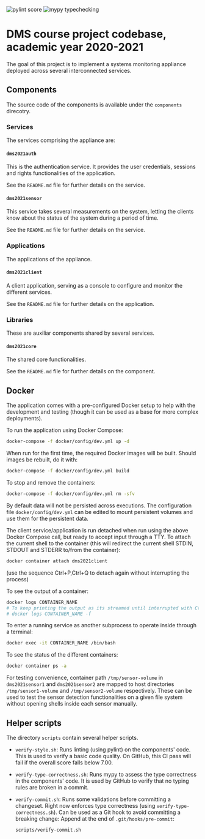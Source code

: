 ![pylint score](https://github.com/rogama25/practica-dms-2020-2021/workflows/pylint%20score/badge.svg)
![mypy typechecking](https://github.com/rogama25/practica-dms-2020-2021/workflows/mypy%20typechecking/badge.svg)

# DMS course project codebase, academic year 2020-2021

The goal of this project is to implement a systems monitoring appliance deployed across several interconnected services.

## Components

The source code of the components is available under the `components` direcotry.

### Services

The services comprising the appliance are:

#### `dms2021auth`

This is the authentication service. It provides the user credentials, sessions and rights functionalities of the application.

See the `README.md` file for further details on the service.

#### `dms2021sensor`

This service takes several measurements on the system, letting the clients know about the status of the system during a period of time.

See the `README.md` file for further details on the service.

### Applications

The applications of the appliance.

#### `dms2021client`

A client application, serving as a console to configure and monitor the different services.

See the `README.md` file for further details on the application.

### Libraries

These are auxiliar components shared by several services.

#### `dms2021core`

The shared core functionalities.

See the `README.md` file for further details on the component.

## Docker

The application comes with a pre-configured Docker setup to help with the development and testing (though it can be used as a base for more complex deployments).

To run the application using Docker Compose:

```bash
docker-compose -f docker/config/dev.yml up -d
```

When run for the first time, the required Docker images will be built. Should images be rebuilt, do it with:

```bash
docker-compose -f docker/config/dev.yml build
```

To stop and remove the containers:

```bash
docker-compose -f docker/config/dev.yml rm -sfv
```

By default data will not be persisted across executions. The configuration file `docker/config/dev.yml` can be edited to mount persistent volumes and use them for the persistent data.

The client service/application is run detached when run using the above Docker Compose call, but ready to accept input through a TTY. To attach the current shell to the container (this will redirect the current shell STDIN, STDOUT and STDERR to/from the container):

```bash
docker container attach dms2021client
```

(use the sequence Ctrl+P,Ctrl+Q to detach again without interrupting the process)

To see the output of a container:

```bash
docker logs CONTAINER_NAME
# To keep printing the output as its streamed until interrupted with Ctrl+C:
# docker logs CONTAINER_NAME -f
```

To enter a running service as another subprocess to operate inside through a terminal:

```bash
docker exec -it CONTAINER_NAME /bin/bash
```

To see the status of the different containers:

```bash
docker container ps -a
```

For testing convenience, container path `/tmp/sensor-volume` in `dms2021sensor1` and `dms2021sensor2` are mapped to host directories `/tmp/sensor1-volume` and `/tmp/sensor2-volume` respectively. These can be used to test the sensor detection functionalities on a given file system without opening shells inside each sensor manually.

## Helper scripts

The directory `scripts` contain several helper scripts.

- `verify-style.sh`: Runs linting (using pylint) on the components' code. This is used to verify a basic code quality. On GitHub, this CI pass will fail if the overall score falls below 7.00.
- `verify-type-correctness.sh`: Runs mypy to assess the type correctness in the components' code. It is used by GitHub to verify that no typing rules are broken in a commit.
- `verify-commit.sh`: Runs some validations before committing a changeset. Right now enforces type correctness (using `verify-type-correctness.sh`). Can be used as a Git hook to avoid committing a breaking change:
  Append at the end of `.git/hooks/pre-commit`:

  ```bash
  scripts/verify-commit.sh
  ```
